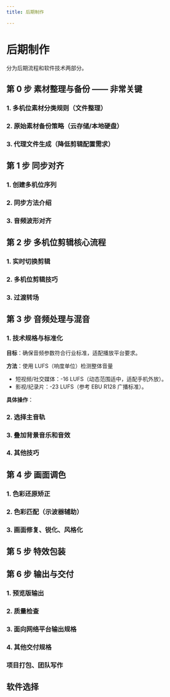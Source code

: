 ```yaml
---
title: 后期制作

---
```

# 后期制作
分为后期流程和软件技术两部分。
## 第 0 步 素材整理与备份 —— 非常关键
### 1. 多机位素材分类规则（文件整理）
### 2. 原始素材备份策略（云存储/本地硬盘）
### 3. 代理文件生成（降低剪辑配置需求）

## 第 1 步 同步对齐
### 1. 创建多机位序列
### 2. 同步方法介绍
### 3. 音频波形对齐

## 第 2 步 多机位剪辑核心流程
### 1. 实时切换剪辑
### 2. 多机位剪辑技巧
### 3. 过渡转场

## 第 3 步 音频处理与混音
### 1. 技术规格与标准化
**目标**：确保音频参数符合行业标准，适配播放平台要求。</br>

**方法**：使用 LUFS（响度单位）检测整体音量</br>
- 短视频/社交媒体：-16 LUFS（动态范围适中，适配手机外放）。
- 影视/纪录片：-23 LUFS（参考 EBU R128 广播标准）。</br>  

**具体操作**：
### 2. 选择主音轨
### 3. 叠加背景音乐和音效
### 4. 其他技巧

## 第 4 步 画面调色
### 1. 色彩还原矫正
### 2. 色彩匹配（示波器辅助）
### 3. 画面修复、锐化、风格化

## 第 5 步 特效包装

## 第 6 步 输出与交付
### 1. 预览版输出
### 2. 质量检查
### 3. 面向网络平台输出规格
### 4. 其他交付规格
### 项目打包、团队写作

## 软件选择




